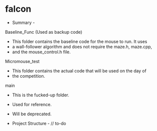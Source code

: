 # falcon

- Summary -

Baseline_Func (Used as backup code)
 - This folder contains the baseline code for the mouse to run. It uses
 - a wall-follower algorithm and does not require the maze.h, maze.cpp,
 - and the mouse_control.h file.
 
Micromouse_test
 - This folder contains the actual code that will be used on the day of 
 - the competition. 

main
- This is the fucked-up folder.
- Used for reference.
- Will be deprecated.

- Project Structure -
// to-do

